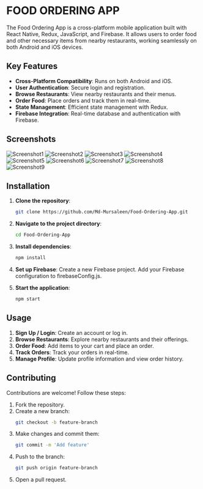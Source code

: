 # FOOD ORDERING APP

The Food Ordering App is a cross-platform mobile application built with React Native, Redux, JavaScript, and Firebase. It allows users to order food and other necessary items from nearby restaurants, working seamlessly on both Android and iOS devices.

## Key Features

- **Cross-Platform Compatibility**: Runs on both Android and iOS.
- **User Authentication**: Secure login and registration.
- **Browse Restaurants**: View nearby restaurants and their menus.
- **Order Food**: Place orders and track them in real-time.
- **State Management**: Efficient state management with Redux.
- **Firebase Integration**: Real-time database and authentication with Firebase.

## Screenshots

![Screenshot1](assets/screenshot1.jpeg)
![Screenshot2](assets/screenshot2.jpeg)
![Screenshot3](assets/screenshot3.jpeg)
![Screenshot4](assets/screenshot4.jpeg)
![Screenshot5](assets/screenshot5.jpeg)
![Screenshot6](assets/screenshot6.jpeg)
![Screenshot7](assets/screenshot7.jpeg)
![Screenshot8](assets/screenshot5.jpeg)
![Screenshot9](assets/screenshot9.jpeg)

## Installation

1. **Clone the repository**:
   ```bash
   git clone https://github.com/Md-Mursaleen/Food-Ordering-App.git
   
2. **Navigate to the project directory**:
   ```bash
   cd Food-Ordering-App
   
3. **Install dependencies**:
   ```bash
   npm install
   
4. **Set up Firebase**:
   Create a new Firebase project.
   Add your Firebase configuration to firebaseConfig.js.

5. **Start the application**:
   ```bash
   npm start

## Usage

1. **Sign Up / Login**: Create an account or log in.
2. **Browse Restaurants**: Explore nearby restaurants and their offerings.
3. **Order Food**: Add items to your cart and place an order.
4. **Track Orders**: Track your orders in real-time.
5. **Manage Profile**: Update profile information and view order history.

## Contributing

Contributions are welcome! Follow these steps:

1. Fork the repository.
2. Create a new branch:
   ```bash
   git checkout -b feature-branch
3. Make changes and commit them:
   ```bash
   git commit -m 'Add feature'
4. Push to the branch:
   ```bash
   git push origin feature-branch
5. Open a pull request.
